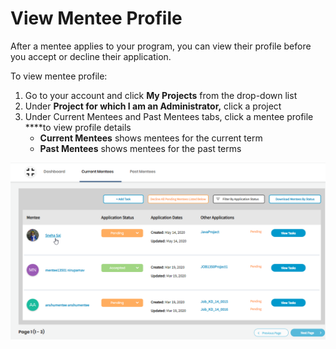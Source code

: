# View Mentee Profile

After a mentee applies to your program, you can view their profile before you accept or decline their application.

To view mentee profile:

1. Go to your account and click **My Projects** from the drop-down list
2. Under **Project for which I am an Administrator,** click a project
3. Under Current Mentees and Past Mentees tabs, click a mentee profile ****to view  profile details
   * **Current Mentees** shows mentees for the current term
   * **Past Mentees** shows mentees for the past terms

![](../../../.gitbook/assets/mentee-profile%20%282%29.png)

